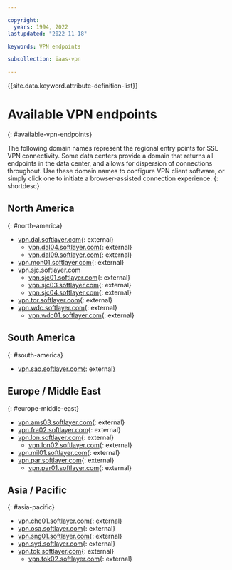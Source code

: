 ```yaml
---

copyright:
  years: 1994, 2022
lastupdated: "2022-11-18"

keywords: VPN endpoints

subcollection: iaas-vpn

---
```


{{site.data.keyword.attribute-definition-list}}

# Available VPN endpoints
{: #available-vpn-endpoints}

The following domain names represent the regional entry points for SSL VPN connectivity. Some data centers provide a domain that returns all endpoints in the data center, and allows for dispersion of connections throughout. Use these domain names to configure VPN client software, or simply click one to initiate a browser-assisted connection experience.
{: shortdesc}

## North America
{: #north-america}

* [vpn.dal.softlayer.com](https://vpn.dal.softlayer.com/){: external}
   * [vpn.dal04.softlayer.com](https://vpn.dal04.softlayer.com/){: external}
   * [vpn.dal09.softlayer.com](https://vpn.dal09.softlayer.com/){: external} 
* [vpn.mon01.softlayer.com](https://vpn.mon01.softlayer.com/){: external}
* vpn.sjc.softlayer.com
   * [vpn.sjc01.softlayer.com](https://vpn.sjc01.softlayer.com/){: external}
   * [vpn.sjc03.softlayer.com](https://vpn.sjc03.softlayer.com/){: external}
   * [vpn.sjc04.softlayer.com](https://vpn.sjc04.softlayer.com/){: external}
* [vpn.tor.softlayer.com](https://vpn.tor.softlayer.com/){: external}
* [vpn.wdc.softlayer.com](https://vpn.wdc.softlayer.com/){: external}
   * [vpn.wdc01.softlayer.com](https://vpn.wdc01.softlayer.com/){: external}

## South America
{: #south-america}

* [vpn.sao.softlayer.com](https://vpn.sao.softlayer.com/){: external}

## Europe / Middle East
{: #europe-middle-east}

* [vpn.ams03.softlayer.com](https://vpn.ams03.softlayer.com/){: external}
* [vpn.fra02.softlayer.com](https://vpn.fra02.softlayer.com/){: external} 
* [vpn.lon.softlayer.com](https://vpn.lon.softlayer.com/){: external} 
   * [vpn.lon02.softlayer.com](https://vpn.lon02.softlayer.com/){: external}
* [vpn.mil01.softlayer.com](https://vpn.mil01.softlayer.com/){: external}
* [vpn.par.softlayer.com](https://vpn.par.softlayer.com/){: external}
   * [vpn.par01.softlayer.com](https://vpn.par01.softlayer.com/){: external}

## Asia / Pacific
{: #asia-pacific}

* [vpn.che01.softlayer.com](https://vpn.che01.softlayer.com/){: external}
* [vpn.osa.softlayer.com](https://vpn.osa.softlayer.com/){: external}
* [vpn.sng01.softlayer.com](https://vpn.sng01.softlayer.com/){: external}
* [vpn.syd.softlayer.com](https://vpn.syd.softlayer.com/){: external}
* [vpn.tok.softlayer.com](https://vpn.tok.softlayer.com/){: external}
   * [vpn.tok02.softlayer.com](https://vpn.tok02.softlayer.com/){: external}
